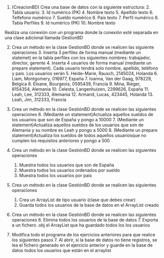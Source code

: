 1. (CreacionBD) Crea una base de datos con la siguiente estructura:
	2. Tabla usuario:
		3. Id numérico (PK)
		4. Nombre texto 
		5. Apellido texto
		6. Telfefono numérico
		7. Sueldo numérico
		8. Pais texto
		7. Perfil numérico 
	8. Tabla Perfiles
		9. Id numérico (PK)
		10. Nombre texto

Realiza una conexión con un programa donde la conexión esté separada en una clase adicional llamada GestionBD

2. Crea un método en la clase GestionBD donde se realicen las siguiente operaciones
	3. Inserta 3 perfiles de forma manual (mediante un statemet) en la tabla perfiles con los siguientes nombres: trabajador, director, gerente
	4. Inserta 4 usuarios de forma manual  (mediante un prepare statement). Cada usuario tendrá solo nombre, apellido, teléfono y país. Los usuarios serán
		5. Heide-Marie, Rausch, 2145024, Holanda
		6. Liam, Montgomery, 016977, España
		7. Ioanna, Van der Gaag, 978229, Belgica
		8. Eloane, Bourgeois, 0595439, Francia
		9. Mina, Rieger, 8154354, Alemania
		10. Celesta, Langenhuizen, 2399626, España
		11. Leah, Lee, 312333, Alemania
		12. Armand, Lucas, 423445, Holanda
		13. Leah, Jim, 312333, Francia


 	
5. Crea un método en la clase GestiónBD donde se realicen las siguientes operaciones
	6. (Mediante un statement)Actualiza aquellos sueldos de los usuarios que son de España y pongo a 10000
	7. (Mediante un statement)Actualiza aquellos sueldos de los usuarios que son de Alemania y su nombre es  Leah y pongo a 5000
	8. (Mediante un prepare statement)Actualiza los sueldos de todos aquellos usuariosque no cumplen los requisitos anteriores y pongo a 500
9. Crea un método en la clase GestiónBD donde se realicen las siguientes operaciones
	1. Muestra todos los usuarios que son de España
	2. Muestra todos los usuarios ordenados por sueldo
	3. Muestra todos los usuarios por pais
4. Crea un método en la clase GestiónBD donde se realicen las siguientes operaciones
	1. Crea un ArrayList de tipo usuario (clase que debes crear)
	2. Guarda todos los usuarios de la base de datos en el ArrayList creado
5. Crea un método en la clase GestiónBD donde se realicen las siguientes operaciones
	6. Elimina todos los usuarios de la base de datos
	7. Exporta a un fichero .obj el ArrayList que ha guardado todos los los usuarios

6. Modifica todo el programa de los ejercicios anteriores para que realice los siguientes pasos
	7. Al abrir, si la base de datos no tiene registros, se lea el fichero generado en el ejercicio anterior y guarde en la base de datos todos los usuarios que están en el arraylist

